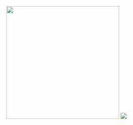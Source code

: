 <img src="https://media.giphy.com/media/MCAV63rqDcnHG/giphy.gif" width="300" height="300" />
<img src="https://imgur.com/a/mwj6Erc"/>

